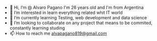 - 👋 Hi, I’m @ Alvaro Pagano I'm 26 years old and I'm from Argentina
- 👀 I’m interested in learn everything related whit IT world
- 🌱 I’m currently learning Testing, web development and data science
- 💞️ I’m looking to collaborate on any project that means to be commited, constantly learning studing
- 📫 How to reach me alvapagano819@gmail.com

<!---
JetFullProp/JetFullProp is a ✨ special ✨ repository because its `README.md` (this file) appears on your GitHub profile.
You can click the Preview link to take a look at your changes.
--->
